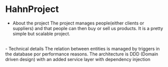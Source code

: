# HahnProject

- About the project
The project manages people(either clients or suppliers) and that people can then buy or sell us products. It is a pretty simple but scalable project.

<br/>
- Technical details
The relation between entities is managed by triggers in the database por performance reasons. The architecture is DDD (Domain driven design) with an added service layer with dependency injection

